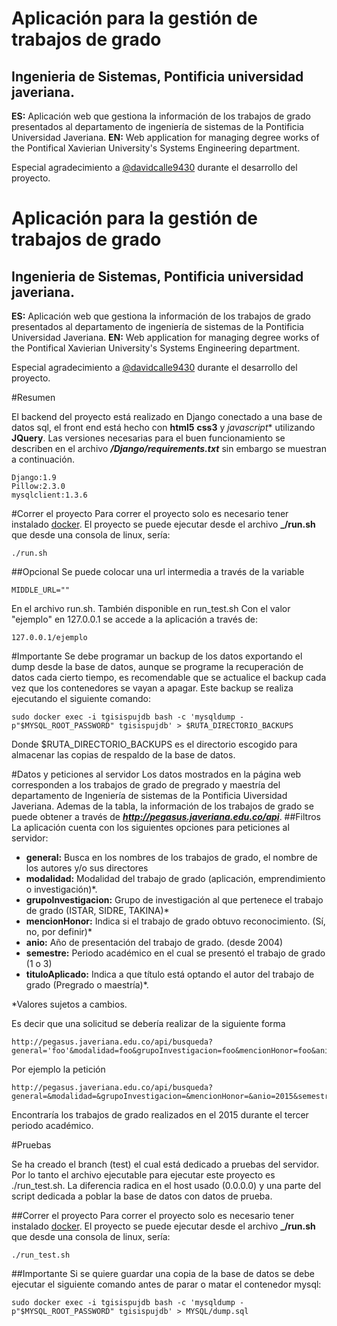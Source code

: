# Aplicación para la gestión de trabajos de grado
## Ingenieria de Sistemas, Pontificia universidad javeriana.
**ES:** Aplicación web que gestiona la información de los trabajos de grado presentados al departamento de ingeniería de sistemas de la Pontificia Universidad Javeriana.
**EN:** Web application for managing degree works of the Pontifical Xavierian University's Systems Engineering department.

Especial agradecimiento a [@davidcalle9430](https://github.com/davidcalle9430) durante el desarrollo del proyecto. 

# Aplicación para la gestión de trabajos de grado
## Ingenieria de Sistemas, Pontificia universidad javeriana.
**ES:** Aplicación web que gestiona la información de los trabajos de grado presentados al departamento de ingeniería de sistemas de la Pontificia Universidad Javeriana.
**EN:** Web application for managing degree works of the Pontifical Xavierian University's Systems Engineering department.

Especial agradecimiento a [@davidcalle9430](https://github.com/davidcalle9430) durante el desarrollo del proyecto. 

#Resumen

El backend del proyecto está realizado en Django conectado a una base de datos sql, el front end está hecho con **html5** **css3** y *javascript** utilizando **JQuery**. Las versiones necesarias para el buen funcionamiento se describen en el archivo **_/Django/requirements.txt_** sin embargo se muestran a continuación.

```
Django:1.9
Pillow:2.3.0
mysqlclient:1.3.6
```

#Correr el proyecto
Para correr el proyecto solo es necesario tener instalado [docker](https://docker.com). El proyecto se puede ejecutar desde el archivo **_/run.sh** que desde una consola de linux, sería:
```
./run.sh
```
##Opcional
Se puede colocar una url intermedia a través de la variable 
```
MIDDLE_URL=""
```
En el archivo run.sh. También disponible en run_test.sh
Con el valor "ejemplo" en 127.0.0.1 se accede a la aplicación a través de:
```
127.0.0.1/ejemplo
```

#Importante
Se debe programar un backup de los datos exportando el dump desde la base de datos, aunque se programe la recuperación de datos cada cierto tiempo, es recomendable que se actualice el backup cada vez que los contenedores se vayan a apagar. Este backup se realiza ejecutando el siguiente comando:
```
sudo docker exec -i tgisispujdb bash -c 'mysqldump -p"$MYSQL_ROOT_PASSWORD" tgisispujdb' > $RUTA_DIRECTORIO_BACKUPS
```
Donde $RUTA_DIRECTORIO_BACKUPS es el directorio escogido para almacenar las copias de respaldo de la base de datos.

#Datos y peticiones al servidor
Los datos mostrados en la página web corresponden a los trabajos de grado de pregrado y maestría del departamento de Ingeniería de sistemas de la Pontificia Uiversidad Javeriana. Ademas de la tabla, la información de los trabajos de grado se puede obtener a través de **_http://pegasus.javeriana.edu.co/api_**.
##Filtros
La aplicación cuenta con los siguientes opciones para peticiones al servidor:
- **general:** Busca en los nombres de los trabajos de grado, el nombre de los autores y/o sus directores
- **modalidad:** Modalidad del trabajo de grado (aplicación, emprendimiento o investigación)*.
- **grupoInvestigacion:** Grupo de investigación al que pertenece el trabajo de grado (ISTAR, SIDRE, TAKINA)*
- **mencionHonor:** Indica si el trabajo de grado obtuvo reconocimiento. (Sí, no, por definir)*
- **anio:** Año de presentación del trabajo de grado. (desde 2004)
- **semestre:** Periodo académico en el cual se presentó el trabajo de grado (1 o 3)
- **tituloAplicado:** Indica a que título está optando el autor del trabajo de grado (Pregrado o maestría)*.

\*Valores sujetos a cambios.

Es decir que una solicitud se debería realizar de la siguiente forma
```
http://pegasus.javeriana.edu.co/api/busqueda?general='foo'&modalidad=foo&grupoInvestigacion=foo&mencionHonor=foo&anio=foo&semestre=foo&tituloAplicado=foo;
```

Por ejemplo la petición
```
http://pegasus.javeriana.edu.co/api/busqueda?general=&modalidad=&grupoInvestigacion=&mencionHonor=&anio=2015&semestre=3&tituloAplicado=
```
Encontraría los trabajos de grado realizados en el 2015 durante el tercer periodo académico.

#Pruebas

Se ha creado el branch (test) el cual está dedicado a pruebas del servidor. Por lo tanto el archivo ejecutable para ejecutar este proyecto es ./run_test.sh. La diferencia radica en el host usado (0.0.0.0) y una parte del script dedicada a poblar la base de datos con datos de prueba. 

##Correr el proyecto
Para correr el proyecto solo es necesario tener instalado [docker](https://docker.com). El proyecto se puede ejecutar desde el archivo **_/run.sh** que desde una consola de linux, sería:
```
./run_test.sh
```

##Importante
Si se quiere guardar una copia de la base de datos se debe ejecutar el siguiente comando antes de parar o matar el contenedor mysql:
```
sudo docker exec -i tgisispujdb bash -c 'mysqldump -p"$MYSQL_ROOT_PASSWORD" tgisispujdb' > MYSQL/dump.sql
```
